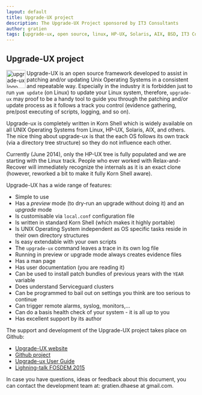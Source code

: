 ```yaml
---
layout: default
title: Upgrade-UX project
description: The Upgrade-UX Project sponsored by IT3 Consultants
author: gratien
tags: [upgrade-ux, open source, linux, HP-UX, Solaris, AIX, BSD, IT3 Consultants, GPL]
---
```


##  Upgrade-UX project

<img src="{{ site.url }}/images/upgrade-ux.png" width="51" height="48" border="0" align="left" alt="upgrade-ux logo">

Upgrade-UX is an open source framework developed to assist in patching and/or updating Unix Operating Systems in a consistent and repeatable way. Especially in the industry it is forbidden just to run `yum update` (on Linux) to update your Linux system, therefore, `upgrade-ux` may proof to be a handy tool to guide you through the patching and/or update process as it follows a track you control (evidence gathering, pre/post executing of scripts, logging, and so on).

Upgrade-ux is completely written in Korn Shell which is widely available on all UNIX Operating Systems from Linux, HP-UX, Solaris, AIX, and others. The nice thing about upgrade-ux is that the each OS follows its own track (via a directory tree structure) so they do not influence each other.

Currently (June 2014), only the HP-UX tree is fully populated and we are starting with the Linux track. People who ever worked with Relax-and-Recover will immediately recognize the internals as it is an exact clone (however, reworked a bit to make it fully Korn Shell aware).

Upgrade-UX has a wide range of features:

 - Simple to use
 - Has a _preview_ mode (to dry-run an upgrade without doing it) and an _upgrade_ mode
 - Is customisable via `local.conf` configuration file
 - Is written in standard Korn Shell (which makes it highly portable)
 - Is UNIX Operating System independent as OS specific tasks reside in their own directory structures
 - Is easy extendable with your own scripts
 - The `upgrade-ux` command leaves a trace in its own log file
 - Running in preview or upgrade mode always creates evidence files
 - Has a man page
 - Has user documentation (you are reading it)
 - Can be used to install patch bundles of previous years with the `YEAR` variable
 - Does understand Serviceguard clusters
 - Can be programmed to bail out on settings you think are too serious to continue
 - Can trigger remote alarms, syslog, monitors,...
 - Can do a basis health check of your system - it is all up to you
 - Has excellent support by its author

The support and development of the Upgrade-UX project takes place
on Github:

 - [Upgrade-UX website](http://www.it3.be/projects/upgrade-ux.html)
 - [Github project](http://github.com/gdha/upgrade-ux)
 - [Upgrade-ux User Guide](http://www.it3.be/projects/upgrade-ux-user-guide.html)
 - [Lighning-talk FOSDEM 2015](http://mirror.as35701.net/video.fosdem.org//2015/lightning_talks/upgrade_ux.mp4)

In case you have questions, ideas or feedback about this document, you
can contact the development team at: gratien.dhaese at gmail.com.

